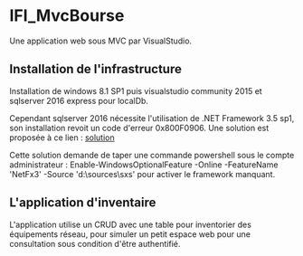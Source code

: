 # IFI_MvcBourse

Une application web sous MVC par VisualStudio.

## Installation de l'infrastructure

Installation de windows 8.1 SP1 puis visualstudio community 2015 et sqlserver 2016 express pour localDb.

Cependant sqlserver 2016 nécessite l'utilisation de .NET Framework 3.5 sp1, son installation revoit un code d'erreur 0x800F0906.
Une solution est proposée à ce lien :
[solution](http://stackoverflow.com/questions/25188234/windows-8-1-unable-to-install-net-framework-3-5-0800f0906)

Cette solution demande de taper une commande powershell sous le compte administrateur :
  Enable-WindowsOptionalFeature -Online -FeatureName 'NetFx3' -Source 'd:\sources\sxs'
pour activer le framework manquant.

## L'application d'inventaire

L'application utilise un CRUD avec une table pour inventorier des équipements réseau, pour simuler
un petit espace web pour une consultation sous condition d'être authentifié.
